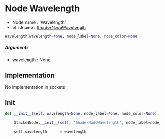 # Node Wavelength

- Node name : 'Wavelength'
- bl_idname : [ShaderNodeWavelength](https://docs.blender.org/api/current/bpy.types.{bl_idname}.html)


``` python
Wavelength(wavelength=None, node_label=None, node_color=None)
```
##### Arguments

- wavelength : None

## Implementation

No implementation in sockets

## Init

``` python
def __init__(self, wavelength=None, node_label=None, node_color=None):

    StackedNode.__init__(self, 'ShaderNodeWavelength', node_label=node_label, node_color=node_color)

    self.wavelength      = wavelength
```

